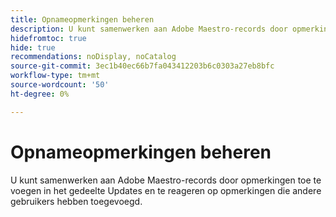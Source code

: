```yaml
---
title: Opnameopmerkingen beheren
description: U kunt samenwerken aan Adobe Maestro-records door opmerkingen toe te voegen in het gedeelte Updates en te reageren op opmerkingen die andere gebruikers hebben toegevoegd.
hidefromtoc: true
hide: true
recommendations: noDisplay, noCatalog
source-git-commit: 3ec1b40ec66b7fa043412203b6c0303a27eb8bfc
workflow-type: tm+mt
source-wordcount: '50'
ht-degree: 0%

---
```



<!--udpate the metadata with real information when making this avilable in TOC and in the left nav-->

# Opnameopmerkingen beheren

U kunt samenwerken aan Adobe Maestro-records door opmerkingen toe te voegen in het gedeelte Updates en te reageren op opmerkingen die andere gebruikers hebben toegevoegd.
